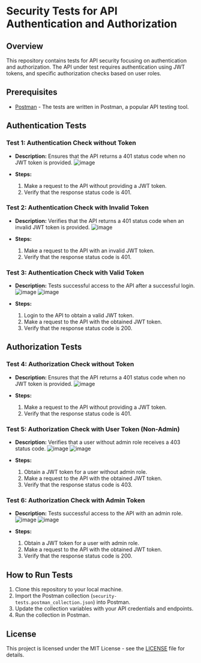 # Security Tests for API Authentication and Authorization

## Overview

This repository contains tests for API security focusing on authentication and authorization. The API under test requires authentication using JWT tokens, and specific authorization checks based on user roles.

## Prerequisites

- [Postman](https://www.postman.com/) - The tests are written in Postman, a popular API testing tool.

## Authentication Tests

### Test 1: Authentication Check without Token

- **Description:** Ensures that the API returns a 401 status code when no JWT token is provided.
  ![image](https://github.com/LocNgoVnK2/JWT-Authentication-Authorization-In-NET6-API/assets/77975567/5f192dbd-bd91-4cf9-8293-459c518d8b03)

- **Steps:**
  1. Make a request to the API without providing a JWT token.
  2. Verify that the response status code is 401.

### Test 2: Authentication Check with Invalid Token

- **Description:** Verifies that the API returns a 401 status code when an invalid JWT token is provided.
  ![image](https://github.com/LocNgoVnK2/JWT-Authentication-Authorization-In-NET6-API/assets/77975567/7f31cf94-de4b-44d9-8bfe-58db56428de3)

- **Steps:**
  1. Make a request to the API with an invalid JWT token.
  2. Verify that the response status code is 401.

### Test 3: Authentication Check with Valid Token

- **Description:** Tests successful access to the API after a successful login.
  ![image](https://github.com/LocNgoVnK2/JWT-Authentication-Authorization-In-NET6-API/assets/77975567/141fd436-67b3-4525-88e8-121281dd2cad)
  ![image](https://github.com/LocNgoVnK2/JWT-Authentication-Authorization-In-NET6-API/assets/77975567/1350e58b-5cf5-4219-add4-9c2b947d16fd)

- **Steps:**
  1. Login to the API to obtain a valid JWT token.
  2. Make a request to the API with the obtained JWT token.
  3. Verify that the response status code is 200.

## Authorization Tests

### Test 4: Authorization Check without Token

- **Description:** Ensures that the API returns a 401 status code when no JWT token is provided.
 ![image](https://github.com/LocNgoVnK2/JWT-Authentication-Authorization-In-NET6-API/assets/77975567/8c07f0da-7895-4d20-8179-e45c586b23bd)

- **Steps:**
  1. Make a request to the API without providing a JWT token.
  2. Verify that the response status code is 401.

### Test 5: Authorization Check with User Token (Non-Admin)

- **Description:** Verifies that a user without admin role receives a 403 status code.
  ![image](https://github.com/LocNgoVnK2/JWT-Authentication-Authorization-In-NET6-API/assets/77975567/f464b104-2deb-4d93-97c6-9f10de2dce1d)
  ![image](https://github.com/LocNgoVnK2/JWT-Authentication-Authorization-In-NET6-API/assets/77975567/402bceea-b43d-4a45-8e01-1748a433db95)

- **Steps:**
  1. Obtain a JWT token for a user without admin role.
  2. Make a request to the API with the obtained JWT token.
  3. Verify that the response status code is 403.

### Test 6: Authorization Check with Admin Token

- **Description:** Tests successful access to the API with an admin role.
  ![image](https://github.com/LocNgoVnK2/JWT-Authentication-Authorization-In-NET6-API/assets/77975567/f679110d-9509-410e-be17-36b44d7034e2)
  ![image](https://github.com/LocNgoVnK2/JWT-Authentication-Authorization-In-NET6-API/assets/77975567/79910a51-aba3-45e4-a00f-732c7645cb9b)

- **Steps:**
  1. Obtain a JWT token for a user with admin role.
  2. Make a request to the API with the obtained JWT token.
  3. Verify that the response status code is 200.

## How to Run Tests

1. Clone this repository to your local machine.
2. Import the Postman collection (`security-tests.postman_collection.json`) into Postman.
3. Update the collection variables with your API credentials and endpoints.
4. Run the collection in Postman.

## License

This project is licensed under the MIT License - see the [LICENSE](LICENSE) file for details.
